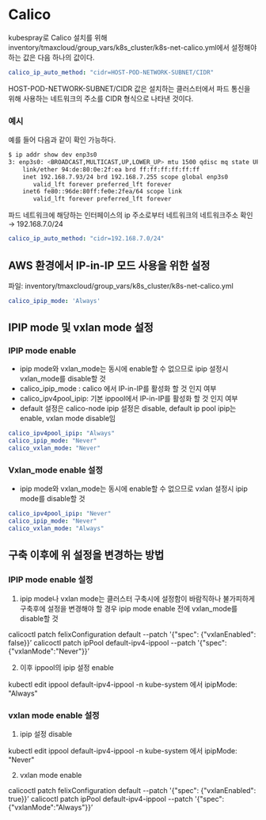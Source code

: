 # Calico

kubespray로 Calico 설치를 위해 inventory/tmaxcloud/group_vars/k8s_cluster/k8s-net-calico.yml에서 설정해야하는 값은 다음 하나의 값이다.

```yml
calico_ip_auto_method: "cidr=HOST-POD-NETWORK-SUBNET/CIDR"
```

HOST-POD-NETWORK-SUBNET/CIDR 값은 설치하는 클러스터에서 파드 통신을 위해 사용하는 네트워크의 주소를 CIDR 형식으로 나타낸 것이다.

### 예시

예를 들어 다음과 같이 확인 가능하다.

```bash
$ ip addr show dev enp3s0
3: enp3s0: <BROADCAST,MULTICAST,UP,LOWER_UP> mtu 1500 qdisc mq state UP group default qlen 1000
    link/ether 94:de:80:0e:2f:ea brd ff:ff:ff:ff:ff:ff
    inet 192.168.7.93/24 brd 192.168.7.255 scope global enp3s0
       valid_lft forever preferred_lft forever
    inet6 fe80::96de:80ff:fe0e:2fea/64 scope link
       valid_lft forever preferred_lft forever
```

파드 네트워크에 해당하는 인터페이스의 ip 주소로부터 네트워크의 네트워크주소 확인 → 192.168.7.0/24

```yml
calico_ip_auto_method: "cidr=192.168.7.0/24"
```

## AWS 환경에서 IP-in-IP 모드 사용을 위한 설정
파일: inventory/tmaxcloud/group_vars/k8s_cluster/k8s-net-calico.yml
```yml
calico_ipip_mode: 'Always'
```

## IPIP mode 및 vxlan mode 설정
### IPIP mode enable
* ipip mode와 vxlan_mode는 동시에 enable할 수 없으므로 ipip 설정시 vxlan_mode를 disable할 것
* calico_ipip_mode : calico 에서 IP-in-IP를 활성화 할 것 인지 여부 
* calico_ipv4pool_ipip: 기본 ippool에서 IP-in-IP를 활성화 할 것 인지 여부 
* default 설정은 calico-node ipip 설정은 disable, default ip pool ipip는 enable, vxlan mode disable임

```yml
calico_ipv4pool_ipip: "Always"
calico_ipip_mode: "Never"
calico_vxlan_mode: "Never"
```


### Vxlan_mode enable 설정
* ipip mode와 vxlan_mode는 동시에 enable할 수 없으므로 vxlan 설정시 ipip mode를 disable할 것

```yml
calico_ipv4pool_ipip: "Never"
calico_ipip_mode: "Never"
calico_vxlan_mode: "Always"
```


## 구축 이후에 위 설정을 변경하는 방법
### IPIP mode enable 설정
1. ipip mode나 vxlan mode는 클러스터 구축시에 설정함이 바람직하나 불가피하게 구축후에 설정을 변경해야 할 경우 ipip mode enable 전에 vxlan_mode를 disable할 것

calicoctl patch felixConfiguration default --patch '{"spec": {"vxlanEnabled": false}}’
calicoctl patch ipPool default-ipv4-ippool --patch '{"spec":{"vxlanMode":"Never"}}’

2. 이후 ippool의 ipip 설정 enable

kubectl edit ippool default-ipv4-ippool -n kube-system 에서 
ipipMode: "Always"



### vxlan mode enable 설정 
1. ipip 설정 disable

kubectl edit ippool default-ipv4-ippool -n kube-system 에서 
ipipMode: "Never"

2. vxlan mode enable

calicoctl patch felixConfiguration default --patch '{"spec": {"vxlanEnabled": true}}’
calicoctl patch ipPool default-ipv4-ippool --patch '{"spec":{"vxlanMode":"Always"}}’
